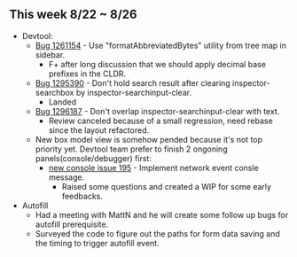 ## This week 8/22 ~ 8/26
* Devtool:
    - [Bug 1261154](https://bugzilla.mozilla.org/show_bug.cgi?id=1261154) - Use "formatAbbreviatedBytes" utility from tree map in sidebar.
        - F+ after long discussion that we should apply decimal base prefixes in the CLDR.
    - [Bug 1295390](https://bugzilla.mozilla.org/show_bug.cgi?id=1295390) - Don't hold search result after clearing inspector-searchbox by inspector-searchinput-clear.
        - Landed
    - [Bug 1296187](https://bugzilla.mozilla.org/show_bug.cgi?id=1296187) - Don't overlap inspector-searchinput-clear with text.
        - Review canceled because of a small regression, need rebase since the layout refactored.
    - New box model view is somehow pended because it's not top priority yet. Devtool team prefer to finish 2 ongoning panels(console/debugger) first:
        - [new console issue 195](https://github.com/devtools-html/gecko-dev/issues/195) - Implement network event consle message.
            - Raised some questions and created a WIP for some early feedbacks.
* Autofill
    - Had a meeting with MattN and he will create some follow up bugs for autofill prerequisite.
    - Surveyed the code to figure out the paths for form data saving and the timing to trigger autofill event.
